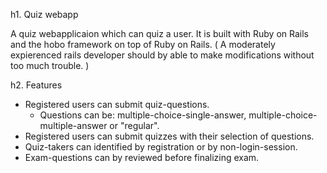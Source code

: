 h1. Quiz webapp

A quiz webapplicaion which can quiz a user. It is built with Ruby on Rails and the hobo framework on top of Ruby on Rails. ( A moderately expierenced 
rails developer should by able to make modifications without too much trouble. )

h2. Features

- Registered users can submit quiz-questions.
  - Questions can be: multiple-choice-single-answer, multiple-choice-multiple-answer or "regular".
- Registered users can submit quizzes with their selection of questions.
- Quiz-takers can identified by registration or by non-login-session.
- Exam-questions can by reviewed before finalizing exam.



